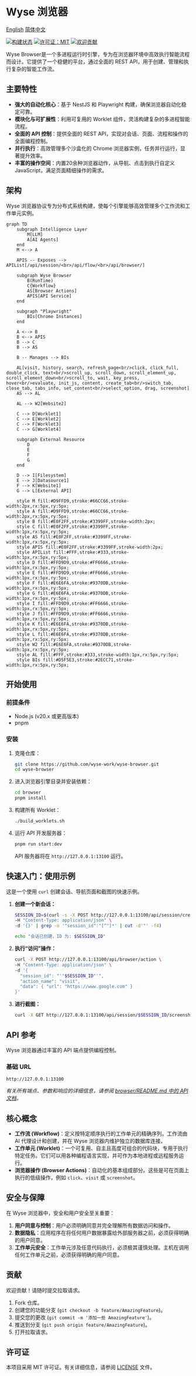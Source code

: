 # Wyse 浏览器

[English](README.md) [简体中文](README_zh-CN.md)

[![构建状态](https://img.shields.io/badge/build-passing-brightgreen)](https://github.com/wyse-work/wyse-browser)
[![许可证：MIT](https://img.shields.io/badge/License-MIT-yellow.svg)](https://opensource.org/licenses/MIT)
[![欢迎贡献](https://img.shields.io/badge/PRs-welcome-brightgreen.svg)](CONTRIBUTING.md)

Wyse Browser是一个多进程运行时引擎，专为在浏览器环境中高效执行智能流程而设计。它提供了一个稳健的平台，通过全面的 REST API，用于创建、管理和执行复杂的智能工作流。

## 主要特性

-   **强大的自动化核心**：基于 NestJS 和 Playwright 构建，确保浏览器自动化稳定可靠。
-   **模块化与可扩展性**：利用可复用的 Worklet 组件，灵活构建复杂的多进程智能流程。
-   **全面的 API 控制**：提供全面的 REST API，实现对会话、页面、流程和操作的全面编程控制。
-   **并行执行**：高效管理多个沙盒化的 Chrome 浏览器实例，任务并行运行，显著提升效率。
-   **丰富的操作空间**：内置20余种浏览器动作，从导航、点击到执行自定义 JavaScript，满足页面精细操作的需求。


## 架构

Wyse 浏览器协议专为分布式系统构建，使每个引擎能够高效管理多个工作流和工作单元实例。

```mermaid
graph TD
    subgraph Intelligence Layer
        M[LLM]
        A[AI Agents]
    end
    M <--> A
    
    APIS -- Exposes --> APIList[/api/session/<br>/api/flow/<br>/api/browser/]

    subgraph Wyse Browser
        B(RunTime)
        C{Workflow}
        AS[Browser Actions]
        APIS[API Service]
    end

    subgraph "Playwright"
        BIs[Chrome Instances]
    end
  
    A <--> B
    B <--> APIS
    B --> C
    B --> AS
    
    B -- Manages --> BIs

    AL[visit, history, search, refresh_page<br/>click, click_full, double_click, text<br/>scroll_up, scroll_down, scroll_element_up, scroll_element_down<br/>scroll_to, wait, key_press, hover<br/>evaluate, init_js, content, create_tab<br/>switch_tab, close_tab, tabs_info, set_content<br/>select_option, drag, screenshot]
    AS --> AL

    AL --> W2[Website2]

    C --> D[Worklet1]
    C --> E[Worklet2]
    C --> F[Worklet3]
    C --> G[Worklet4]
    
    subgraph External Resource
        D
        E
        F
        G
    end

    D --> I[Filesystem]
    E --> J[Datasource1]
    F --> K[Website1]
    G --> L[External API]

    style M fill:#D9FFD9,stroke:#66CC66,stroke-width:2px,rx:5px,ry:5px;
    style A fill:#D9FFD9,stroke:#66CC66,stroke-width:2px,rx:5px,ry:5px;
    style B fill:#E0F2FF,stroke:#3399FF,stroke-width:2px;
    style C fill:#E0F2FF,stroke:#3399FF,stroke-width:1px,rx:5px,ry:5px;
    style AS fill:#E0F2FF,stroke:#3399FF,stroke-width:1px,rx:5px,ry:5px;
    style APIS fill:#E0F2FF,stroke:#3399FF,stroke-width:2px;
    style APIList fill:#FFF,stroke:#333,stroke-width:1px,rx:5px,ry:5px;
    style D fill:#FFD9D9,stroke:#FF6666,stroke-width:1px,rx:5px,ry:5px;
    style E fill:#FFD9D9,stroke:#FF6666,stroke-width:1px,rx:5px,ry:5px;
    style F fill:#E6E6FA,stroke:#9370DB,stroke-width:1px,rx:5px,ry:5px;
    style G fill:#E6E6FA,stroke:#9370DB,stroke-width:1px,rx:5px,ry:5px;
    style I fill:#FFD9D9,stroke:#FF6666,stroke-width:1px,rx:5px,ry:5px;
    style J fill:#FFD9D9,stroke:#FF6666,stroke-width:1px,rx:5px,ry:5px;
    style K fill:#E6E6FA,stroke:#9370DB,stroke-width:1px,rx:5px,ry:5px;
    style L fill:#E6E6FA,stroke:#9370DB,stroke-width:1px,rx:5px,ry:5px;
    style W2 fill:#E6E6FA,stroke:#9370DB,stroke-width:1px,rx:5px,ry:5px;
    style AL fill:#FFF,stroke:#333,stroke-width:1px,rx:5px,ry:5px;
    style BIs fill:#D5F5E3,stroke:#2ECC71,stroke-width:1px,rx:5px,ry:5px;
```

## 开始使用

### 前提条件

- Node.js (v20.x 或更高版本)
- pnpm

### 安装

1.  克隆仓库：
    ```bash
    git clone https://github.com/wyse-work/wyse-browser.git
    cd wyse-browser
    ```

2.  进入浏览器引擎目录并安装依赖：
    ```bash
    cd browser
    pnpm install
    ```

3.  构建所有 Worklet：
    ```bash
    ./build_worklets.sh
    ```

4.  运行 API 开发服务器：
    ```bash
    pnpm run start:dev
    ```
    API 服务器将在 `http://127.0.0.1:13100` 运行。

## 快速入门：使用示例

这是一个使用 `curl` 创建会话、导航页面和截图的快速示例。

1.  **创建一个新会话：**
    ```bash
    SESSION_ID=$(curl -s -X POST http://127.0.0.1:13100/api/session/create \
    -H "Content-Type: application/json" \
    -d '{}' | grep -o '"session_id":"[^"]*' | cut -d'"' -f4)

    echo "会话已创建，ID 为: $SESSION_ID"
    ```

2.  **执行“访问”操作：**
    ```bash
    curl -X POST http://127.0.0.1:13100/api/browser/action \
    -H "Content-Type: application/json" \
    -d '{
      "session_id": "'"$SESSION_ID"'",
      "action_name": "visit",
      "data": { "url": "https://www.google.com" }
    }'
    ```

3.  **进行截图：**
    ```bash
    curl -X GET http://127.0.0.1:13100/api/session/$SESSION_ID/screenshot
    ```

## API 参考

Wyse 浏览器通过丰富的 API 端点提供编程控制。

### 基础 URL
`http://127.0.0.1:13100`

*有关所有端点、参数和响应的详细信息，请参阅 [browser/README.md 中的 API 文档](./browser/README.md#api-endpoints)。*

## 核心概念

-   **工作流 (Workflow)**：定义按特定顺序执行的工作单元的精确序列。工作流由 AI 代理设计和创建，并在 Wyse 浏览器内维护独立的数据库连接。
-   **工作单元 (Worklet)**：一个可复用、自主且高度可组合的代码块，专用于执行特定任务。它们可以用各种编程语言实现，并可作为本地进程或远程服务运行。
-   **浏览器操作 (Browser Actions)**：自动化的基本组成部分。这些是可在页面上执行的低级操作，例如 `click`、`visit` 或 `screenshot`。

## 安全与保障

在 Wyse 浏览器中，安全和用户安全至关重要：

1.  **用户同意与控制**：用户必须明确同意并完全理解所有数据访问和操作。
2.  **数据隐私**：应用程序在将任何用户数据暴露给外部服务器之前，必须获得明确的用户同意。
3.  **工作单元安全**：工作单元涉及任意代码执行，必须极其谨慎处理。主机在调用任何工作单元之前，必须获得明确的用户同意。

## 贡献

欢迎贡献！请随时提交拉取请求。

1.  Fork 仓库。
2.  创建您的功能分支 (`git checkout -b feature/AmazingFeature`)。
3.  提交您的更改 (`git commit -m '添加一些 AmazingFeature'`)。
4.  推送到分支 (`git push origin feature/AmazingFeature`)。
5.  打开拉取请求。

## 许可证

本项目采用 MIT 许可证。有关详细信息，请参阅 [LICENSE](LICENSE) 文件。 